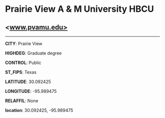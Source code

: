 # Prairie View A & M University HBCU
## <www.pvamu.edu>
---
**CITY**: Prairie View

**HIGHDEG**: Graduate degree

**CONTROL**: Public

**ST_FIPS**: Texas

**LATITUDE**: 30.092425

**LONGITUDE**: -95.989475

**RELAFFIL**: None

**location**: 30.092425, -95.989475